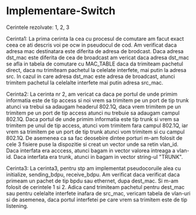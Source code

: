 # Implementare-Switch

Cerintele rezolvate: 1, 2, 3

Cerinta1:
La prima cerinta la cea cu procesul de comutare am facut exact ceea ce ati descris voi pe ocw in pseudocul de cod. Am verificat daca adresa mac destinatara este diferita de adresa de brodcast. Daca adresa dst_mac este diferita de cea de  broadcast am vericat daca
adresa dst_mac se afla in tabela de comutare cu MAC_TABLE daca da trimiteam pachetul direct, daca nu trimiteam pachetul la celelate interfete, mai putin la adresa src. In cazul in care adresa dst_mac este adresa de broadcast, atunci trimitem pachetul la celelalte interfete mai putin adresa src_mac.

Cerinta2:
La cerinta nr 2, am vericat ca daca pe portul de unde primim informatia este de tip access si noi vrem sa trimitem pe un port de tip trunk atunci va trebui sa adaugam headerul 802.1Q, daca vrem trimitem pe un trimitem pe un port de tip access atunci nu trebuie sa adaugam campul 802.1Q. Daca portul de unde primim informatia este tip trunk si vrem sa trimitem pe unul de tip access, atunci vom trimitem fara campul 802.1Q, iar vrem sa trimitem pe un port de tip trunk atunci vom trimitem si cu campul 802.1Q. De asemenea ca sa fac deosebire dintee porturi m-am folosit de cele 3 fisiere puse la dispozitie si creat un vector unde sa retin vlan_id. Daca interfata era acccess, atunci bagam in vector valorea intreaga a vlan-id. Daca interfata era trunk, atunci in bagam in vector string-ul "TRUNK".

Cerinta3:
La cerinta3, pentru stp am implementat pseudocoruile alea cu initialize, sending_bdpu, receive_bdpu. Am verificat daca verificat daca primeam un pachet de tip bpdu sau ethernet, dupa dest_mac. Si m-am folosit de cerintele 1 si 2. Adica cand trimiteam pachetul pentru dest_mac sau pentru celelalte interfete inafara de src_mac, vericam tabela de vlan-uri si de asemenea, daca portul interfetei pe care vrem sa trimitem este de tip listening. 
